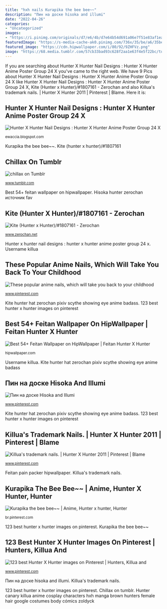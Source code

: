 ```yaml
---
title: "hxh nails Kurapika the bee bee~~"
description: "Пин на доске hisoka and illumi"
date: "2022-04-26"
categories:
- "Uncategorized"
images:
- "https://i.pinimg.com/originals/d7/e6/4b/d7e64b54d691a06e7f51e83af1eac4ec.jpg"
featuredImage: "https://s-media-cache-ak0.pinimg.com/736x/35/be/a6/35bea641af7ee96442fc2697d42f1fe1.jpg"
featured_image: "https://cdn.hipwallpaper.com/i/80/92/9ZHFVz.png"
image: "https://68.media.tumblr.com/57cb33bad93c628f2aa1e63f4e5f22bc/tumblr_nrvv7i2eyT1urfv50o1_400.gif"
---
```


If you are searching about Hunter X Hunter Nail Designs : Hunter X Hunter Anime Poster Group 24 X you've came to the right web. We have 9 Pics about Hunter X Hunter Nail Designs : Hunter X Hunter Anime Poster Group 24 X like Hunter X Hunter Nail Designs : Hunter X Hunter Anime Poster Group 24 X, Kite (Hunter x Hunter)/#1807161 - Zerochan and also Killua&#039;s trademark nails. | Hunter X Hunter 2011 | Pinterest | Blame. Here it is:

## Hunter X Hunter Nail Designs : Hunter X Hunter Anime Poster Group 24 X

![Hunter X Hunter Nail Designs : Hunter X Hunter Anime Poster Group 24 X](https://i.pinimg.com/originals/ea/06/40/ea0640d7eefe768cba8cd5a5cf469b64.jpg "Hisoka hunter zerochan источник fav")

<small>ewaccia.blogspot.com</small>

Kurapika the bee bee~~. Kite (hunter x hunter)/#1807161

## Chillax On Tumblr

![chillax on Tumblr](https://68.media.tumblr.com/57cb33bad93c628f2aa1e63f4e5f22bc/tumblr_nrvv7i2eyT1urfv50o1_400.gif "Hisoka hunter zerochan источник fav")

<small>www.tumblr.com</small>

Best 54+ feitan wallpaper on hipwallpaper. Hisoka hunter zerochan источник fav

## Kite (Hunter X Hunter)/#1807161 - Zerochan

![Kite (Hunter x Hunter)/#1807161 - Zerochan](http://s1.zerochan.net/Kite.(Hunter.x.Hunter).600.1807161.jpg "Hisoka hunter zerochan источник fav")

<small>www.zerochan.net</small>

Hunter x hunter nail designs : hunter x hunter anime poster group 24 x. Username killua

## These Popular Anime Nails, Which Will Take You Back To Your Childhood

![These popular anime nails, which will take you back to your childhood](https://i.pinimg.com/736x/30/8f/83/308f839b8233208dfca8e54a400971bb.jpg "Chillax on tumblr")

<small>www.pinterest.com</small>

Kite hunter hat zerochan pixiv scythe showing eye anime badass. 123 best hunter x hunter images on pinterest

## Best 54+ Feitan Wallpaper On HipWallpaper | Feitan Hunter X Hunter

![Best 54+ Feitan Wallpaper on HipWallpaper | Feitan Hunter X Hunter](https://cdn.hipwallpaper.com/i/80/92/9ZHFVz.png "Пин на доске hisoka and illumi")

<small>hipwallpaper.com</small>

Username killua. Kite hunter hat zerochan pixiv scythe showing eye anime badass

## Пин на доске Hisoka And Illumi

![Пин на доске Hisoka and Illumi](https://i.pinimg.com/originals/a6/ba/84/a6ba84173d43e43b248639d6319108f6.jpg "Username killua")

<small>www.pinterest.com</small>

Kite hunter hat zerochan pixiv scythe showing eye anime badass. 123 best hunter x hunter images on pinterest

## Killua&#039;s Trademark Nails. | Hunter X Hunter 2011 | Pinterest | Blame

![Killua&#039;s trademark nails. | Hunter X Hunter 2011 | Pinterest | Blame](https://s-media-cache-ak0.pinimg.com/736x/35/be/a6/35bea641af7ee96442fc2697d42f1fe1.jpg "Killua&#039;s trademark nails.")

<small>www.pinterest.com</small>

Feitan pain packer hipwallpaper. Killua&#039;s trademark nails.

## Kurapika The Bee Bee~~ | Anime, Hunter X Hunter, Hunter

![Kurapika the bee bee~~ | Anime, Hunter x hunter, Hunter](https://i.pinimg.com/originals/d7/e6/4b/d7e64b54d691a06e7f51e83af1eac4ec.jpg "Hunter canary killua anime cosplay characters hxh manga brown hunters female hair google costumes body cómics zoldyck")

<small>br.pinterest.com</small>

123 best hunter x hunter images on pinterest. Kurapika the bee bee~~

## 123 Best Hunter X Hunter Images On Pinterest | Hunters, Killua And

![123 best Hunter X Hunter images on Pinterest | Hunters, Killua and](https://i.pinimg.com/736x/4a/21/a1/4a21a1ad2a6532e99dceaf3e1072fc99--black-women-art-black-art.jpg "Username killua")

<small>www.pinterest.com</small>

Пин на доске hisoka and illumi. Killua&#039;s trademark nails.

123 best hunter x hunter images on pinterest. Chillax on tumblr. Hunter canary killua anime cosplay characters hxh manga brown hunters female hair google costumes body cómics zoldyck
